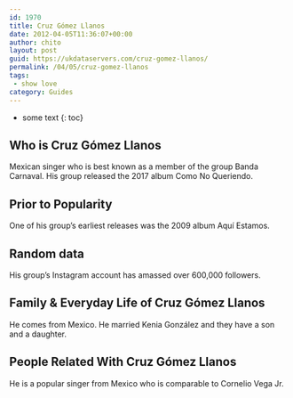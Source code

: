 ```yaml
---
id: 1970
title: Cruz Gómez Llanos
date: 2012-04-05T11:36:07+00:00
author: chito
layout: post
guid: https://ukdataservers.com/cruz-gomez-llanos/
permalink: /04/05/cruz-gomez-llanos
tags:
 - show love
category: Guides
---
```


* some text
{: toc}


## Who is  Cruz Gómez Llanos
                  
                  
                  
Mexican singer who is best known as a member of the group Banda Carnaval. His group released the 2017 album Como No Queriendo. 
                  
                
                
                
## Prior to Popularity 
                  
                  
                  
One of his group&#8217;s earliest releases was the 2009 album Aquí Estamos. 
                  
                
                
                
## Random data 
                  
                  
                  
His group&#8217;s Instagram account has amassed over 600,000 followers. 
                  
                
                
                
## Family & Everyday Life of Cruz Gómez Llanos
                  
                  
                  
He comes from Mexico. He married Kenia González and they have a son and a daughter. 
                  
                
                
                
## People Related With  Cruz Gómez Llanos
                  
                  
                  
He is a popular singer from Mexico who is comparable to Cornelio Vega Jr. 
                  
                
              
            
          
          
          
    
    
  
